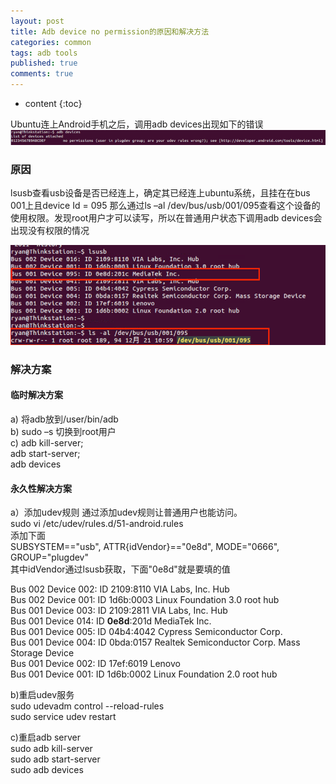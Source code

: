 ```yaml
---
layout: post
title: Adb device no permission的原因和解决方法
categories: common
tags: adb tools
published: true
comments: true
---
```


* content
{:toc}

Ubuntu连上Android手机之后，调用adb devices出现如下的错误
![问题描述](https://github.com/rainhu/rainhu.github.io/raw/master/_assets/1.png)
### 原因

lsusb查看usb设备是否已经连上，确定其已经连上ubuntu系统，且挂在在bus 001上且device Id = 095
那么通过ls –al /dev/bus/usb/001/095查看这个设备的使用权限。发现root用户才可以读写，所以在普通用户状态下调用adb devices会出现没有权限的情况





![原因分析](https://github.com/rainhu/rainhu.github.io/raw/master/_assets/2.png)

### 解决方案
#### 临时解决方案
a) 将adb放到/user/bin/adb  
b) sudo –s 切换到root用户  
c) adb kill-server;  
   adb start-server;  
   adb devices  


#### 永久性解决方案
a）添加udev规则
通过添加udev规则让普通用户也能访问。   
sudo vi /etc/udev/rules.d/51-android.rules  
添加下面   
SUBSYSTEM=="usb", ATTR{idVendor}=="0e8d", MODE="0666", GROUP="plugdev"   
其中idVendor通过lsusb获取，下面"0e8d"就是要填的值   

Bus 002 Device 002: ID 2109:8110 VIA Labs, Inc. Hub    
Bus 002 Device 001: ID 1d6b:0003 Linux Foundation 3.0 root hub    
Bus 001 Device 003: ID 2109:2811 VIA Labs, Inc. Hub    
Bus 001 Device 014: ID **0e8d**:201d MediaTek Inc.     
Bus 001 Device 005: ID 04b4:4042 Cypress Semiconductor Corp.    
Bus 001 Device 004: ID 0bda:0157 Realtek Semiconductor Corp. Mass Storage Device   
Bus 001 Device 002: ID 17ef:6019 Lenovo     
Bus 001 Device 001: ID 1d6b:0002 Linux Foundation 2.0 root hub   

b)重启udev服务   
sudo udevadm control --reload-rules  
sudo service udev restart   


c)重启adb server   
sudo adb kill-server   
sudo adb start-server   
sudo adb devices
